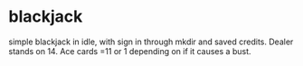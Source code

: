 # blackjack
simple blackjack in idle, with sign in through mkdir and saved credits. 
Dealer stands on 14.
Ace cards =11 or 1 depending on if it causes a bust. 
